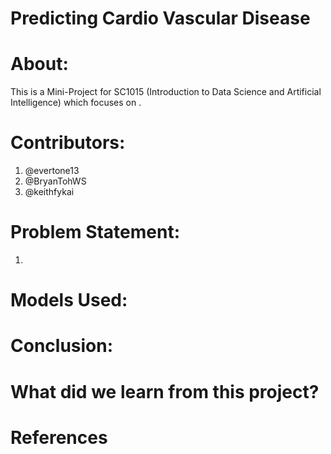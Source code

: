# Predicting Cardio Vascular Disease

# About:

This is a Mini-Project for SC1015 (Introduction to Data Science and Artificial Intelligence) which focuses on .

# Contributors:
1. @evertone13
2. @BryanTohWS
3. @keithfykai

# Problem Statement:
1. 


# Models Used:



# Conclusion:



# What did we learn from this project?


# References
